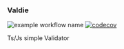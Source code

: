 ### Valdie
![example workflow name](https://github.com/Rwanda-Coding-Academy/Valdie/workflows/tests/badge.svg)
[![codecov](https://codecov.io/gh/Rwanda-Coding-Academy/Valdie/branch/main/graph/badge.svg)](https://codecov.io/gh/Rwanda-Coding-Academy/Valdie)


Ts/Js simple Validator
